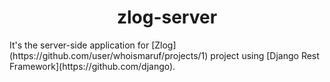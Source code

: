 <h1 align="center"> zlog-server </h1>
It's the server-side application for [Zlog](https://github.com/user/whoismaruf/projects/1) project using [Django Rest Framework](https://github.com/django).
